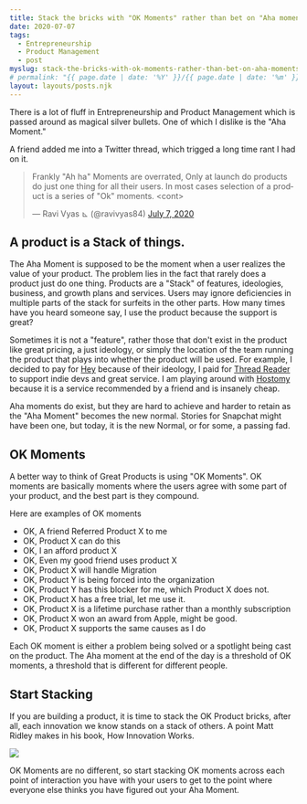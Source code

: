 ```yaml
---
title: Stack the bricks with "OK Moments" rather than bet on "Aha moments"
date: 2020-07-07
tags: 
  - Entrepreneurship 
  - Product Management 
  - post
myslug: stack-the-bricks-with-ok-moments-rather-than-bet-on-aha-moments
# permalink: "{{ page.date | date: '%Y' }}/{{ page.date | date: '%m' }}/{{ page.date | date: '%d' }}/{{ myslug | slug }}/index.html"
layout: layouts/posts.njk
---
```


There is a lot of fluff in Entrepreneurship and Product Management which is passed around as magical silver bullets. One of which I dislike is the "Aha Moment."

A friend added me into a Twitter thread, which trigged a long time rant I had on it.

<blockquote class="twitter-tweet"><p lang="en" dir="ltr">Frankly &quot;Ah ha&quot; Moments are overrated, Only at launch do products do just one thing for all their users. In most cases selection of a product is a series of &quot;Ok&quot; moments. &lt;cont&gt;</p>&mdash; Ravi Vyas ⊾ (@ravivyas84) <a href="https://twitter.com/ravivyas84/status/1280370903042252801?ref_src=twsrc%5Etfw">July 7, 2020</a></blockquote>

## A product is a Stack of things.

The Aha Moment is supposed to be the moment when a user realizes the value of your product. The problem lies in the fact that rarely does a product just do one thing. Products are a "Stack" of features, ideologies, business, and growth plans and services. Users may ignore deficiencies in multiple parts of the stack for surfeits in the other parts. How many times have you heard someone say, I use the product because the support is great?

Sometimes it is not a "feature", rather those that don't exist in the product like great pricing, a just ideology, or simply the location of the team running the product that plays into whether the product will be used. For example, I decided to pay for [Hey](https://hey.com/) because of their ideology, I paid for [Thread Reader](https://threadreaderapp.com/) to support indie devs and great service. I am playing around with [Hostomy](https://hostomy.com/) because it is a service recommended by a friend and is insanely cheap.

Aha moments do exist, but they are hard to achieve and harder to retain as the "Aha Moment" becomes the new normal. Stories for Snapchat might have been one, but today, it is the new Normal, or for some, a passing fad.

## OK Moments

A better way to think of Great Products is using "OK Moments". OK moments are basically moments where the users agree with some part of your product, and the best part is they compound.

Here are examples of OK moments

- OK, A friend Referred Product X to me
- OK, Product X can do this
- OK, I an afford product X
- OK, Even my good friend uses product X
- OK, Product X will handle Migration
- OK, Product Y is being forced into the organization
- OK, Product Y has this blocker for me, which Product X does not.
- OK, Product X has a free trial, let me use it.
- OK, Product X is a lifetime purchase rather than a monthly subscription
- OK, Product X won an award from Apple, might be good.
- OK, Product X supports the same causes as I do

Each OK moment is either a problem being solved or a spotlight being cast on the product. The Aha moment at the end of the day is a threshold of OK moments, a threshold that is different for different people.

## Start Stacking

If you are building a product, it is time to stack the OK Product bricks, after all, each innovation we know stands on a stack of others. A point Matt Ridley makes in his book, How Innovation Works.

![]({{site.url}}/assets/innovation.png)

OK Moments are no different, so start stacking OK moments across each point of interaction you have with your users to get to the point where everyone else thinks you have figured out your Aha Moment.
